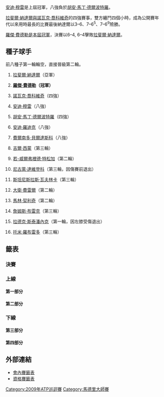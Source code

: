 [安迪·穆雷](../Page/安迪·穆雷.md "wikilink")是上屆冠軍，八強負於[胡安·馬丁·德爾波特羅](../Page/胡安·馬丁·德爾波特羅.md "wikilink")。

[拉斐爾·納達爾與](https://zh.wikipedia.org/wiki/拉斐爾·納達爾 "wikilink")[諾瓦克·喬科維奇](../Page/諾瓦克·喬科維奇.md "wikilink")的四強賽事，雙方纏鬥四個小時，成為公開賽年代以來用時最長的比賽最後納達爾以3–6、7–6<sup>5</sup>、7–6<sup>9</sup>險勝。

[羅傑·費德勒是本屆冠軍](https://zh.wikipedia.org/wiki/羅傑·費德勒 "wikilink")，決賽以6–4, 6–4擊敗[拉斐爾·納達爾](https://zh.wikipedia.org/wiki/拉斐爾·納達爾 "wikilink")。

## 種子球手

前八種子第一輪輪空，直接晉級第二輪。

1.  [拉斐爾·納達爾](https://zh.wikipedia.org/wiki/拉斐爾·納達爾 "wikilink")（亞軍）

2.  **[羅傑·費德勒](https://zh.wikipedia.org/wiki/羅傑·費德勒 "wikilink")（冠軍）**

3.  [諾瓦克·喬科維奇](../Page/諾瓦克·喬科維奇.md "wikilink")（四強）

4.  [安迪·穆雷](../Page/安迪·穆雷.md "wikilink")（八強）

5.  [胡安·馬丁·德爾波特羅](../Page/胡安·馬丁·德爾波特羅.md "wikilink")（四強）

6.  [安迪·羅迪克](https://zh.wikipedia.org/wiki/安迪·羅迪克 "wikilink")（八強）

7.  [費爾南多·貝爾達斯科](../Page/費爾南多·貝爾達斯科.md "wikilink")（八強）

8.  [吉爾·西蒙](../Page/吉爾·西蒙.md "wikilink")（第三輪）

<!-- end list -->

9.  [若-威爾弗裡德·特松加](https://zh.wikipedia.org/wiki/若-威爾弗裡德·特松加 "wikilink")（第二輪）

10. [尼古萊·達維登科](https://zh.wikipedia.org/wiki/尼古萊·達維登科 "wikilink")（第三輪，因傷賽前退出）

11. [斯坦尼斯拉斯·瓦夫林卡](https://zh.wikipedia.org/wiki/斯坦尼斯拉斯·瓦夫林卡 "wikilink")（第三輪）

12. [大衛·費雷爾](https://zh.wikipedia.org/wiki/大衛·費雷爾 "wikilink")（第二輪）

13. [馬林·契利奇](../Page/馬林·契利奇.md "wikilink")（第二輪）

14. [詹姆斯·布雷克](https://zh.wikipedia.org/wiki/詹姆斯·布雷克 "wikilink")（第三輪）

15. [拉德克·斯泰潘內克](../Page/拉德克·斯泰潘內克.md "wikilink")（第一輪，因左膝受傷退出）

16. [托米·羅布雷多](../Page/托米·羅布雷多.md "wikilink")（第三輪）

## 籤表

### 決賽

### 上線

#### 第一部分

#### 第二部分

### 下線

#### 第三部分

#### 第四部分

## 外部連結

  - [會內賽籤表](http://www.atpworldtour.com/posting/2009/1536/mds.pdf)
  - [資格賽籤表](http://www.atpworldtour.com/posting/2009/1536/qs.pdf)

[Category:2009年ATP巡迴賽](https://zh.wikipedia.org/wiki/Category:2009年ATP巡迴賽 "wikilink") [Category:馬德里大師賽](https://zh.wikipedia.org/wiki/Category:馬德里大師賽 "wikilink")